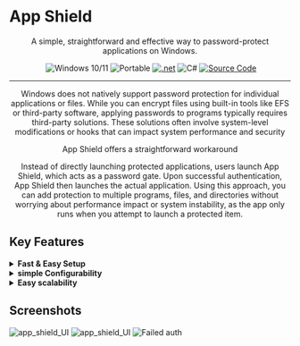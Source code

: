  
 # App Shield

<p align="center"> A simple, straightforward and effective way to password-protect applications on Windows.</p>
<p align="center">
  <a href='https://github.com/adrnjn/App-shield-/blob/main/LICENSE' target="_blank"><img alt='' src='https://img.shields.io/badge/license_-MIT-100000?style=plastic&logo=&logoColor=807979&labelColor=E0EAE2&color=C2ED07'/></a>
  <img src="https://img.shields.io/badge/windows-10%2F11-blue?color=cyan" alt="Windows 10/11">
  <img src="https://img.shields.io/badge/PORTABLE-orange?style=flat&color=21af90" alt="Portable">
  <a href='https://github.com/shivamkapasia0' target="_blank"><img alt='.net' src='https://img.shields.io/badge/.NET_core-100000?style=plastic&logo=.net&logoColor=807979&labelColor=F7F8FD&color=12CAB4'/></a>
  <img src="https://img.shields.io/badge/-100000?style=flat&logo=c#&logoColor=1AD6F7&labelColor=F4F4F4&color=27B30F" alt="C#">
  <a href="/MainWindow.xaml.cs" target="_blank">
    <img src="https://img.shields.io/badge/Source-available_-100000?style=plastic&logo=&logoColor=1AD6F7&labelColor=383838&color=D33A0F" alt="Source Code">
  </a>
</p>

***


<p align="center">
Windows does not natively support password protection for individual applications or files. While you can encrypt files using built-in tools like EFS or third-party software, applying passwords to programs typically requires third-party solutions. These solutions often involve system-level modifications or hooks that can impact system performance and security
</p>

<p align="center"> App Shield offers a straightforward workaround</p>
<p align="center">
Instead of directly launching protected applications, users launch App Shield, which acts as a password gate. Upon successful authentication, App Shield then launches the actual application. Using this approach, you can add protection to multiple programs, files, and directories without worrying about performance impact or system instability, as the app only runs when you attempt to launch a protected item.
</p>

## Key Features
<details>

 **<summary>Fast & Easy Setup </summary>**
 *  The app is portable ,Lightweight and self contained.
 *  Setup takes ~ 5-10mins
    * Quick setup guide 
   
    
</details>
<details>

 **<summary> simple Configurability</summary>**
 *  Easy to configure using `config.json`
    ###### Things that can be configured
    * `Program path`
    *  `password`
    * `notification sound`
    * `notification message`


 
 

</details>
<details>
    
**<summary>Easy scalability  </summary>**
* being portable gives it the ability to use the app with multiple programs with minimum hassle.(most of the time you'd only need to change `ProgramPath` and password in `config.json`)  
* The `config` supports multiple file formats
    > `exe` , `.ink`(shortcuts), `URL` , `mp4,mp3,wav` , `folders`
</details>



## Screenshots

<img src="https://i.imgur.com/KKAL92I.png" alt="app_shield_UI">
<img src="https://i.imgur.com/BKO7oD5.png" alt="app_shield_UI">
<img src="https://i.imgur.com/Hbc0IRD.png" alt="Failed auth">




